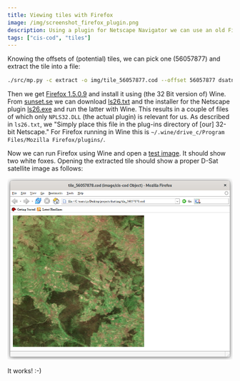 ```yaml
---
title: Viewing tiles with Firefox
image: /img/screenshot_firefox_plugin.png
description: Using a plugin for Netscape Navigator we can use an old Firefox verstion to view tiles in the Windows emulator Wine.
tags: ["cis-cod", "tiles"]
---
```


Knowing the offsets of (potential) tiles, we can pick one (56057877)
and extract the tile into a file:

```sh
./src/mp.py -c extract -o img/tile_56057877.cod --offset 56057877 dsatnord.mp
```

Then we get [Firefox
1.5.0.9](https://ftp.mozilla.org/pub/firefox/releases/1.5.0.9/win32/en-GB/)
and install it using (the 32 Bit version of) Wine. From
[sunset.se](ftp://ftp.sunet.se/mirror/archive/ftp.sunet.se/pub/pc/windows/winsock-indstate/Windows95/WWW-Browsers/Plug-In/)
we can download
[ls26.txt](ftp://ftp.sunet.se/mirror/archive/ftp.sunet.se/pub/pc/windows/winsock-indstate/Windows95/WWW-Browsers/Plug-In/ls26.txt)
and the installer for the Netscape plugin
[ls26.exe](ftp://ftp.sunet.se/mirror/archive/ftp.sunet.se/pub/pc/windows/winsock-indstate/Windows95/WWW-Browsers/Plug-In/ls26.txt)
and run the latter with Wine. This results in a couple of files of
which only `NPLS32.DLL` (the actual plugin) is relevant for us. As
described in `ls26.txt`, we "Simply place this file in the plug-ins
directory of [our] 32-bit Netscape." For Firefox running in Wine this
is `~/.wine/drive_c/Program Files/Mozilla Firefox/plugins/`.

Now we can run Firefox using Wine and open a [test
image](https://entropymine.com/samples/cod/fox.cod). It should show
two white foxes. Opening the extracted tile should show a proper D-Sat
satellite image as follows:

![](/img/screenshot_firefox_plugin.png)

It works! :-)
